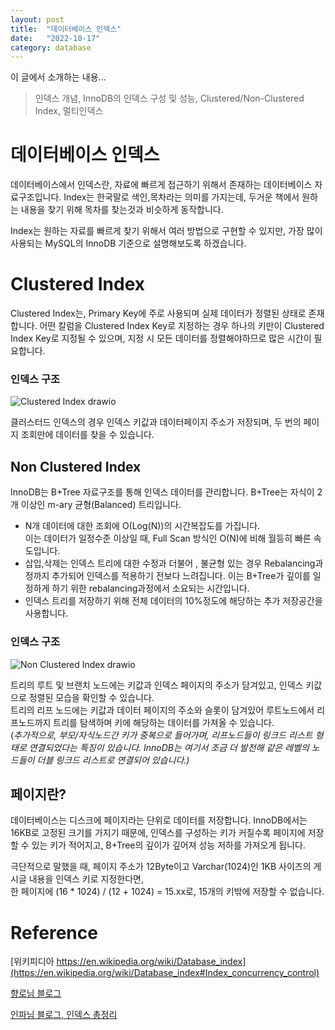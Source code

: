 ```yaml
---
layout: post
title:  "데이터베이스 인덱스"
date:   "2022-10-17"
category: database
---
```

이 글에서 소개하는 내용...
> 인덱스 개념, InnoDB의 인덱스 구성 및 성능, Clustered/Non-Clustered Index, 멀티인덱스
# 데이터베이스 인덱스 

데이터베이스에서 인덱스란, 자료에 빠르게 접근하기 위해서 존재하는 데이터베이스 자료구조입니다. Index는 한국말로 색인,목차라는 의미를 가지는데, 두거운 책에서 원하는 내용을 찾기 위해 목차를 찾는것과 비슷하게 동작합니다. 

Index는 원하는 자료를 빠르게 찾기 위해서 여러 방법으로 구현할 수 있지만, 가장 많이 사용되는 MySQL의 InnoDB 기준으로 설명해보도록 하겠습니다.

# Clustered Index

Clustered Index는, Primary Key에 주로 사용되며 실제 데이터가 정렬된 상태로 존재합니다. 어떤 칼럼을 Clustered Index Key로 지정하는 경우 하나의 키만이 Clustered Index Key로 지정될 수 있으며, 지정 시 모든 데이터를 정렬해야하므로 많은 시간이 필요합니다.

### 인덱스 구조
![Clustered Index drawio](https://user-images.githubusercontent.com/30853787/200777748-1cdb21e0-8f9d-4220-b542-583272432b22.png)

클러스터드 인덱스의 경우 인덱스 키값과 데이터페이지 주소가 저장되며, 두 번의 페이지 조회만에 데이터를 찾을 수 있습니다. 

## Non Clustered Index
InnoDB는 B+Tree 자료구조를 통해 인덱스 데이터를 관리합니다. B+Tree는 자식이 2개 이상인 m-ary 균형(Balanced) 트리입니다. 


* N개 데이터에 대한 조회에 O(Log(N))의 시간복잡도를 가집니다.  
이는 데이터가 일정수준 이상일 때, Full Scan 방식인 O(N)에 비해 월등히 빠른 속도입니다.
* 삽입,삭제는 인덱스 트리에 대한 수정과 더불어 , 불균형 있는 경우 Rebalancing과정까지 추가되어 인덱스를 적용하기 전보다 느려집니다.
이는 B+Tree가 깊이를 일정하게 하기 위한 rebalancing과정에서 소요되는 시간입니다.
* 인덱스 트리를 저장하기 위해 전체 데이터의 10%정도에 해당하는 추가 저장공간을 사용합니다.

### 인덱스 구조 
![Non Clustered Index drawio](https://user-images.githubusercontent.com/30853787/200777762-504433d0-48d2-4609-9bb4-a3f1a580f9ea.png)

트리의 루트 및 브랜치 노드에는 키값과 인덱스 페이지의 주소가 담겨있고, 인덱스 키값으로 정렬된 모습을 확인할 수 있습니다.  
트리의 리프 노드에는 키값과 데이터 페이지의 주소와 슬롯이 담겨있어 루트노드에서 리프노드까지 트리를 탐색하며 키에 해당하는 데이터를 가져올 수 있습니다.  
(*추가적으로, 부모/자식노드간 키가 중복으로 들어가며, 리프노드들이 링크드 리스트 형태로 연결되었다는 특징이 있습니다. InnoDB는 여기서 조금 더 발전해 같은 레벨의 노드들이 더블 링크드 리스트로 연결되어 있습니다.)*



## 페이지란? 
데이터베이스는 디스크에 페이지라는 단위로 데이터를 저장합니다. InnoDB에서는 16KB로 고정된 크기를 가지기 때문에, 인덱스를 구성하는 키가 커질수록 페이지에 저장할 수 있는 키가 적어지고, B+Tree의 깊이가 깊어져 성능 저하를 가져오게 됩니다.

극단적으로 말했을 때, 페이지 주소가 12Byte이고 Varchar(1024)인 1KB 사이즈의 게시글 내용을 인덱스 키로 지정한다면,  
한 페이지에 (16 * 1024) / (12 + 1024) = 15.xx로, 15개의 키밖에 저장할 수 없습니다. 


# Reference

[위키피디아 https://en.wikipedia.org/wiki/Database_index](https://en.wikipedia.org/wiki/Database_index#Index_concurrency_control)

[향로님 블로그](https://jojoldu.tistory.com/m/243)

[인파님 블로그, 인덱스 총정리](https://inpa.tistory.com/entry/MYSQL-%F0%9F%93%9A-%EC%9D%B8%EB%8D%B1%EC%8A%A4index-%ED%95%B5%EC%8B%AC-%EC%84%A4%EA%B3%84-%EC%82%AC%EC%9A%A9-%EB%AC%B8%EB%B2%95-%F0%9F%92%AF-%EC%B4%9D%EC%A0%95%EB%A6%AC#B-Tree_%EC%9D%B8%EB%8D%B1%EC%8A%A4_%EC%95%8C%EA%B3%A0%EB%A6%AC%EC%A6%98)